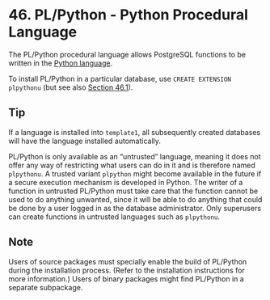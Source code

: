 # 46. PL/Python - Python Procedural Language

The PL/Python procedural language allows PostgreSQL functions to be written in the [Python language](https://www.python.org/).

To install PL/Python in a particular database, use `CREATE EXTENSION plpythonu` \(but see also [Section 46.1](https://www.postgresql.org/docs/current/plpython-python23.html)\).

## Tip

If a language is installed into `template1`, all subsequently created databases will have the language installed automatically.

PL/Python is only available as an “untrusted” language, meaning it does not offer any way of restricting what users can do in it and is therefore named `plpythonu`. A trusted variant `plpython` might become available in the future if a secure execution mechanism is developed in Python. The writer of a function in untrusted PL/Python must take care that the function cannot be used to do anything unwanted, since it will be able to do anything that could be done by a user logged in as the database administrator. Only superusers can create functions in untrusted languages such as `plpythonu`.

## Note

Users of source packages must specially enable the build of PL/Python during the installation process. \(Refer to the installation instructions for more information.\) Users of binary packages might find PL/Python in a separate subpackage.


